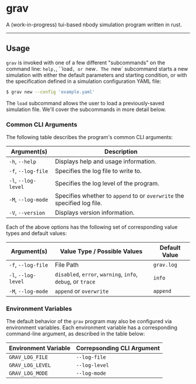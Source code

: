 # grav

A (work-in-progress) tui-based nbody simulation program written in rust.

----
## Usage

`grav` is invoked with one of a few different "subcommands" on the command line: `help,`, ``load`, or `new`. The `new` subcommand starts a new simulation with either the default parameters and starting condition, or with the specification defined in a simulation configuration YAML file:

```bash
$ grav new --config 'example.yaml'
```

The `load` subcommand allows the user to load a previously-saved simulation file. We'll cover the subcommands in more detail below.

### Common CLI Arguments

The following table describes the program's common CLI arguments:

| Argument(s)         | Description                                                             |
|---------------------|-------------------------------------------------------------------------|
| `-h`, `--help`      | Displays help and usage information.                                    |
| `-f`, `--log-file`  | Specifies the log file to write to.                                     |
| `-l`, `--log-level` | Specifies the log level of the program.                                 |
| `-M`, `--log-mode`  | Specifies whether to `append` to or `overwrite` the specified log file. |
| `-V`, `--version`   | Displays version information.                                           |

Each of the above options has the following set of corresponding value types and default values:

| Argument(s)         | Value Type / Possible Values                                | Default Value |
|---------------------|-------------------------------------------------------------|---------------|
| `-f`, `--log-file`  | File Path                                                   | `grav.log`    |
| `-l`, `--log-level` | `disabled`, `error`, `warning`, `info`, `debug`, or `trace` | `info`        |
| `-M`, `--log-mode`  | `append` or `overwrite`                                     | `append`      |

### Environment Variables

The default behavior of the `grav` program may also be configured via environment variables. Each environment variable has a corresponding command-line argument, as described in the table below:

| Environment Variable | Correpsonding CLI Argument |
|----------------------|----------------------------|
| `GRAV_LOG_FILE`      | `--log-file`               |
| `GRAV_LOG_LEVEL`     | `--log-level`              |
| `GRAV_LOG_MODE`      | `--log-mode`               |
